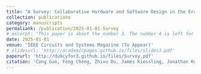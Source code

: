```yaml
---
title: "A Survey: Collaborative Hardware and Software Design in the Era of Large Language Models"
collection: publications
category: manuscripts
permaliank: /publication/2025-01-01-Survey
# excerpt: 'This paper is about the number 3. The number 4 is left for future work.'
date: 2025-01-01
venue: 'IEEE Circuits and Systems Magazine (To Appear)'
# slidesurl: 'http://academicpages.github.io/files/slides3.pdf'
paperurl: 'http://dubcyfor3.github.io/files/Survey.pdf'
citation: 'Cong Guo, Feng Cheng, Zhixu Du, James Kiessling, Jonathan Ku, Shiyu Li, Ziru Li, Mingyuan Ma, Tergel Molom-Ochir, Benjamin Morris, Haoxuan Shan, Jingwei Sun, Yitu Wang, Chiyue Wei, Xueying Wu, Yuhao Wu, Hao Frank Yang, Jingyang Zhang, Junyao Zhang, Qilin Zheng, Guanglei Zhou, Hai (Helen) Li, and Yiran Chen. 2024. A Survey: Collaborative Hardware and Software Design in the Era of Large Language Models. arXiv:2410.07265.'
---
```


<!-- The contents above will be part of a list of publications, if the user clicks the link for the publication than the contents of section will be rendered as a full page, allowing you to provide more information about the paper for the reader. When publications are displayed as a single page, the contents of the above "citation" field will automatically be included below this section in a smaller font. -->